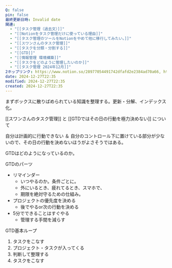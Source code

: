 ```yaml
---
Q: false
pin: false
最終更新日時: Invalid date
関連:
  - "[[タスク管理（過去文）]]"
  - "[[Notionをタスク管理だけに使っている理由]]"
  - "[[タスク管理のツールをNotionをやめて他に移行してみたい。]]"
  - "[[スワンさんのタスク管理]]"
  - "[[タスクを分類・分割する]]"
  - "[[GTD]]"
  - "[[情報管理 環境構築]]"
  - "[[タスクをどのように管理したいのか]]"
  - "[[タスク管理 2024年12月]]"
2ホップリンク: https://www.notion.so/28977054491742dfafd2e2384ad70a66, https://www.notion.so/2d537d7c8e0a43f49f331c492bef06cb, https://www.notion.so/3056553b21e84163b3e0ad162d924b07, https://www.notion.so/37dc6fa32cfe48cdb6ee6c64ce354faa, https://www.notion.so/41422f4a03c24cf2a89d486bcfec9c4c, https://www.notion.so/82e3613c80b848eba1744b3b46afab38, https://www.notion.so/89f7cd78eeb4452f9a5433eb3dfb938e, https://www.notion.so/9a7f1d620a4a491e8f25962f156bf173, https://www.notion.so/a852849e626f4d4c94ecaf6a4d948e52, https://www.notion.so/ada28057937347ad9d67569c826c0d0e, https://www.notion.so/b916c6962c0045b6bea52d8153618b88, https://www.notion.so/cc7b28b1b1a243418417176fa0368377, https://www.notion.so/d7e58f47d072438bbfd016e453e04036, https://www.notion.so/e56fe12eb43448d2b5367dfcc53e046b,https://www.notion.so/61ae5e246edb46d29f64060e97a6bd1b, https://www.notion.so/696d76e19f9e4f70aca153c5f572fc95, https://www.notion.so/89f7cd78eeb4452f9a5433eb3dfb938e, https://www.notion.so/9a7f1d620a4a491e8f25962f156bf173, https://www.notion.so/d8b22f7c764748359774016505850071,https://www.notion.so/3056553b21e84163b3e0ad162d924b07, https://www.notion.so/61ae5e246edb46d29f64060e97a6bd1b, https://www.notion.so/89f7cd78eeb4452f9a5433eb3dfb938e, https://www.notion.so/d8b22f7c764748359774016505850071,https://www.notion.so/82e3613c80b848eba1744b3b46afab38, https://www.notion.so/89f7cd78eeb4452f9a5433eb3dfb938e, https://www.notion.so/d8b22f7c764748359774016505850071, https://www.notion.so/e56fe12eb43448d2b5367dfcc53e046b,https://www.notion.so/14e1121f1cf6808e9b9cf62e50310318, https://www.notion.so/82e3613c80b848eba1744b3b46afab38, https://www.notion.so/89f7cd78eeb4452f9a5433eb3dfb938e, https://www.notion.so/ada28057937347ad9d67569c826c0d0e, https://www.notion.so/d8b22f7c764748359774016505850071,https://www.notion.so/28977054491742dfafd2e2384ad70a66, https://www.notion.so/37dc6fa32cfe48cdb6ee6c64ce354faa, https://www.notion.so/41422f4a03c24cf2a89d486bcfec9c4c, https://www.notion.so/89f7cd78eeb4452f9a5433eb3dfb938e, https://www.notion.so/a852849e626f4d4c94ecaf6a4d948e52, https://www.notion.so/b8bbc42ff5aa49758f59b02c1661ade0, https://www.notion.so/d8b22f7c764748359774016505850071,https://www.notion.so/16c75a74006c45118ce11a1ece06d565, https://www.notion.so/41422f4a03c24cf2a89d486bcfec9c4c, https://www.notion.so/696d76e19f9e4f70aca153c5f572fc95, https://www.notion.so/89f7cd78eeb4452f9a5433eb3dfb938e, https://www.notion.so/9e149cc4e75744ba8873064637fa9099, https://www.notion.so/ada28057937347ad9d67569c826c0d0e, https://www.notion.so/d8b22f7c764748359774016505850071,https://www.notion.so/14e1121f1cf6808e9b9cf62e50310318, https://www.notion.so/696d76e19f9e4f70aca153c5f572fc95, https://www.notion.so/89f7cd78eeb4452f9a5433eb3dfb938e, https://www.notion.so/a852849e626f4d4c94ecaf6a4d948e52, https://www.notion.so/d7e58f47d072438bbfd016e453e04036, https://www.notion.so/d8b22f7c764748359774016505850071,https://www.notion.so/696d76e19f9e4f70aca153c5f572fc95, https://www.notion.so/82e3613c80b848eba1744b3b46afab38, https://www.notion.so/89f7cd78eeb4452f9a5433eb3dfb938e, https://www.notion.so/a852849e626f4d4c94ecaf6a4d948e52, https://www.notion.so/cc7b28b1b1a243418417176fa0368377
date: 2024-12-27T22:35
modified: 2024-12-27T22:35
created: 2024-12-27T22:35
---
```

  

まずボックスに散りばめられている知識を整理する。更新・分解、インデックス化。

  

[[スワンさんのタスク管理]] と [[GTDではその日の行動を極力決めない]] について

自分は計画的に行動できない ＆ 自分のコントロール下に置けている部分が少ないので、その日の行動を決めないほうがよさそうではある。

  

GTDはどのようになっているのか。

GTDのパーツ

- リマインダー
    - いつやるのか。条件ごとに。
    - 外にいるとき、疲れてるとき、スマホで、
    - 期限を絶対守るための仕組み。
- プロジェクトの優先度を決める
    - 後でやるor次の行動を決める
- 5分でできることはすぐやる
    - 管理する手間を減らす

  

GTD基本ループ

1. タスクをこなす
2. プロジェクト・タスクが入ってくる
3. 判断して整理する
4. タスクをこなす